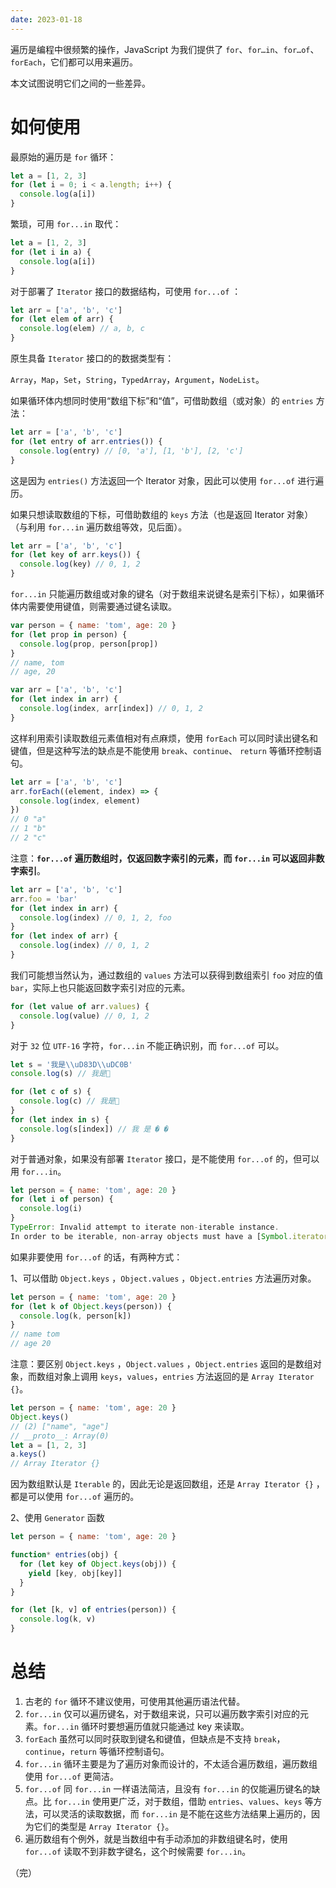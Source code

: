 ```yaml
---
date: 2023-01-18
---
```


遍历是编程中很频繁的操作，JavaScript 为我们提供了 `for`、`for…in`、`for…of`、`forEach`，它们都可以用来遍历。

本文试图说明它们之间的一些差异。

# 如何使用

最原始的遍历是 `for` 循环：

```jsx
let a = [1, 2, 3]
for (let i = 0; i < a.length; i++) {
  console.log(a[i])
}
```

繁琐，可用 `for...in` 取代：

```jsx
let a = [1, 2, 3]
for (let i in a) {
  console.log(a[i])
}
```

对于部署了 `Iterator` 接口的数据结构，可使用 `for...of` ：

```jsx
let arr = ['a', 'b', 'c']
for (let elem of arr) {
  console.log(elem) // a, b, c
}
```

原生具备 `Iterator` 接口的的数据类型有：

`Array`，`Map`，`Set`，`String`，`TypedArray`，`Argument`，`NodeList`。

如果循环体内想同时使用“数组下标”和“值”，可借助数组（或对象）的 `entries` 方法：

```jsx
let arr = ['a', 'b', 'c']
for (let entry of arr.entries()) {
  console.log(entry) // [0, 'a'], [1, 'b'], [2, 'c']
}
```

这是因为 `entries()` 方法返回一个 Iterator 对象，因此可以使用 `for...of` 进行遍历。

如果只想读取数组的下标，可借助数组的 `keys` 方法（也是返回 Iterator 对象）（与利用 `for...in` 遍历数组等效，见后面）。

```jsx
let arr = ['a', 'b', 'c']
for (let key of arr.keys()) {
  console.log(key) // 0, 1, 2
}
```

`for...in` 只能遍历数组或对象的键名（对于数组来说键名是索引下标），如果循环体内需要使用键值，则需要通过键名读取。

```jsx
var person = { name: 'tom', age: 20 }
for (let prop in person) {
  console.log(prop, person[prop])
}
// name, tom
// age, 20

var arr = ['a', 'b', 'c']
for (let index in arr) {
  console.log(index, arr[index]) // 0, 1, 2
}
```

这样利用索引读取数组元素值相对有点麻烦，使用 `forEach` 可以同时读出键名和键值，但是这种写法的缺点是不能使用 `break`、`continue`、 `return` 等循环控制语句。

```jsx
let arr = ['a', 'b', 'c']
arr.forEach((element, index) => {
  console.log(index, element)
})
// 0 "a"
// 1 "b"
// 2 "c"
```

注意：**`for...of` 遍历数组时，仅返回数字索引的元素，而 `for...in` 可以返回非数字索引**。

```jsx
let arr = ['a', 'b', 'c']
arr.foo = 'bar'
for (let index in arr) {
  console.log(index) // 0, 1, 2, foo
}
for (let index of arr) {
  console.log(index) // 0, 1, 2
}
```

我们可能想当然认为，通过数组的 `values` 方法可以获得到数组索引 `foo` 对应的值 `bar`，实际上也只能返回数字索引对应的元素。

```jsx
for (let value of arr.values) {
  console.log(value) // 0, 1, 2
}
```

对于 `32` 位 `UTF-16` 字符，`for...in` 不能正确识别，而 `for...of` 可以。

```jsx
let s = '我是\\uD83D\\uDC0B'
console.log(s) // 我是🐋

for (let c of s) {
  console.log(c) // 我是🐋
}
for (let index in s) {
  console.log(s[index]) // 我 是 � �
}
```

对于普通对象，如果没有部署 `Iterator` 接口，是不能使用 `for...of` 的，但可以用 `for...in`。

```jsx
let person = { name: 'tom', age: 20 }
for (let i of person) {
  console.log(i)
}
TypeError: Invalid attempt to iterate non-iterable instance.
In order to be iterable, non-array objects must have a [Symbol.iterator]() method.
```

如果非要使用 `for...of` 的话，有两种方式：

1、可以借助 `Object.keys` ，`Object.values` ，`Object.entries` 方法遍历对象。

```jsx
let person = { name: 'tom', age: 20 }
for (let k of Object.keys(person)) {
  console.log(k, person[k])
}
// name tom
// age 20
```

注意：要区别 `Object.keys` ，`Object.values` ，`Object.entries` 返回的是数组对象，而数组对象上调用 `keys`，`values`，`entries` 方法返回的是 `Array Iterator {}`。

```jsx
let person = { name: 'tom', age: 20 }
Object.keys()
// (2) ["name", "age"]
// __proto__: Array(0)
let a = [1, 2, 3]
a.keys()
// Array Iterator {}
```

因为数组默认是 `Iterable` 的，因此无论是返回数组，还是 `Array Iterator {}` ，都是可以使用 `for...of` 遍历的。

2、使用 `Generator` 函数

```jsx
let person = { name: 'tom', age: 20 }

function* entries(obj) {
  for (let key of Object.keys(obj)) {
    yield [key, obj[key]]
  }
}

for (let [k, v] of entries(person)) {
  console.log(k, v)
}
```

# 总结

1. 古老的 `for` 循环不建议使用，可使用其他遍历语法代替。
2. `for...in` 仅可以遍历键名，对于数组来说，只可以遍历数字索引对应的元素。`for...in` 循环时要想遍历值就只能通过 key 来读取。
3. `forEach` 虽然可以同时获取到键名和键值，但缺点是不支持 `break`，`continue`，`return` 等循环控制语句。
4. `for...in` 循环主要是为了遍历对象而设计的，不太适合遍历数组，遍历数组使用 `for...of` 更简洁。
5. `for...of` 同 `for...in` 一样语法简洁，且没有 `for...in` 的仅能遍历键名的缺点。比 `for...in` 使用更广泛，对于数组，借助 `entries`、`values`、`keys` 等方法，可以灵活的读取数据，而 `for...in` 是不能在这些方法结果上遍历的，因为它们的类型是 `Array Iterator {}`。
6. 遍历数组有个例外，就是当数组中有手动添加的非数组键名时，使用 `for...of` 读取不到非数字键名，这个时候需要 `for...in`。

（完）
